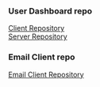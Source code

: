 ### User Dashboard repo
[Client Repository](https://github.com/Priyavrat001/user-dashboard-client)  
[Server Repository](https://github.com/Priyavrat001/user-dashboard-server)

### Email Client repo
[Email Client Repository](https://github.com/Priyavrat001/Email-client)
